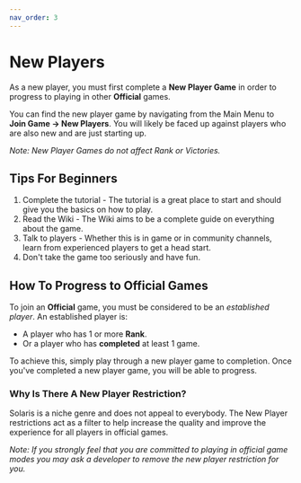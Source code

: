 ```yaml
---
nav_order: 3
---
```


# New Players

As a new player, you must first complete a **New Player Game** in order to progress to playing in other **Official** games.

You can find the new player game by navigating from the Main Menu to **Join Game -> New Players**. You will likely be faced up against players who are also new and are just starting up.

*Note: New Player Games do not affect Rank or Victories.*

## Tips For Beginners

1. Complete the tutorial - The tutorial is a great place to start and should give you the basics on how to play.
2. Read the Wiki - The Wiki aims to be a complete guide on everything about the game.
3. Talk to players - Whether this is in game or in community channels, learn from experienced players to get a head start.
4. Don't take the game too seriously and have fun.

## How To Progress to Official Games

To join an **Official** game, you must be considered to be an *established player*. An established player is:

- A player who has 1 or more **Rank**.
- Or a player who has **completed** at least 1 game.

To achieve this, simply play through a new player game to completion. Once you've completed a new player game, you will be able to progress.

### Why Is There A New Player Restriction?

Solaris is a niche genre and does not appeal to everybody. The New Player restrictions act as a filter to help increase the quality and improve the experience for all players in official games.

*Note: If you strongly feel that you are committed to playing in official game modes you may ask a developer to remove the new player restriction for you.*

